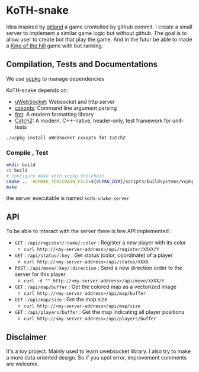 # KoTH-snake

Idea inspired by [gitland](https://github.com/programical/gitland) a game crontolled by github commit.
I create a small server to implement a similar game logic but without github.
The goal is to allow user to create bot that play the game. And in the futur be able to made a [King of the hill](https://codegolf.stackexchange.com/questions/tagged/king-of-the-hill) game with bot ranking.


## Compilation, Tests and Documentations

We use [vcpkg](https://github.com/Microsoft/vcpkg) to manage dependencies

KoTH-snake depends on:
- [uWebSocket](https://github.com/uNetworking/uWebSockets): Websocket and http server
- [cxxopts](https://github.com/jarro2783/cxxopts): Command line argument parsing
- [fmt](https://fmt.dev/latest/index.html): A modern formatting library
- [Catch2](https://github.com/catchorg/Catch2): A modern, C++-native, header-only, test framework for unit-tests

```
./vcpkg install uWebSocket cxxopts fmt Catch2
```

### Compile , Test

```bash
mkdir build
cd build
# configure make with vcpkg toolchain
cmake .. -DCMAKE_TOOLCHAIN_FILE=${VCPKG_DIR}/scripts/buildsystems/vcpkg.cmake
make
```

the server executable is named `koth-snake-server`

## API

To be able to interact with the server there is few API implemented :

* `GET` : `/api/register/:name/:color` : Register a new player with its color
    * `curl http://<my-server-address>/api/register/XXXX/Y`
* `GET` : `/api/status/:key` : Get status (color, coordinate) of a player
    * `curl http://<my-server-address>/api/status/XXXX`
* `POST` : `/api/move/:key/:direction` : Send a new direction order to the server for this player
    * `curl -d "" http://<my-server-address>/api/move/XXXX/Y`
* `GET` : `/api/map/buffer` : Get the colored map as a vectorized image
    * `curl http://<my-server-address>/api/map/buffer`
* `GET` : `/api/map/size` : Get the map size
    * `curl http://<my-server-address>/api/map/size`
* `GET` : `/api/players/buffer` : Get the map indicating all player positions
    * `curl http://<my-server-address>/api/players/buffer`

## Disclaimer

It's a toy project. Mainly used to learn uwebsocket library.
I also try to make a more data oriented design.
So if you spot error, improvement comments are welcome.
